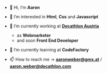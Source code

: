 - 👋 Hi, I’m **Aaron**

- 👀 I’m interested in **Html**, **Css** and **Javascript**

- :blue_heart: I’m currently working at [**Decathlon Austria**](http://www.decathlon.at/ "Decathlon Austria")
  - as **Webmarketer**
  - and soon **Front End Developer**

- 🌱 I’m currently learning at **CodeFactory**

- 📫 How to reach me -> **aaronweber@gmx.at** / **aaron.weber@decathlon.com**

<!---
AaronWeber90/AaronWeber90 is a ✨ special ✨ repository because its `README.md` (this file) appears on your GitHub profile.
You can click the Preview link to take a look at your changes.
--->
